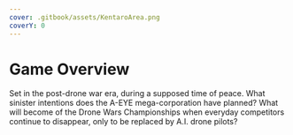 ```yaml
---
cover: .gitbook/assets/KentaroArea.png
coverY: 0
---
```


# Game Overview

Set in the post-drone war era, during a supposed time of peace. What sinister intentions does the A-EYE mega-corporation have planned? What will become of the Drone Wars Championships when everyday competitors continue to disappear, only to be replaced by A.I. drone pilots?
